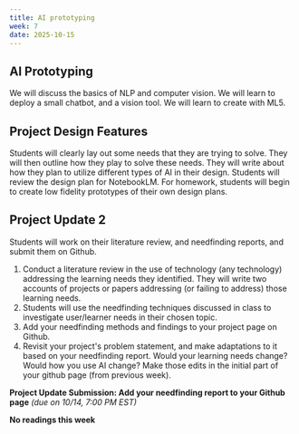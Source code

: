 ```yaml
---
title: AI prototyping 
week: 7
date: 2025-10-15
---
```


## AI Prototyping 
We will discuss the basics of NLP and computer vision. We will learn to deploy a small chatbot, and a vision tool. We will learn to create with ML5. 


## Project Design Features
Students will clearly lay out some needs that they are trying to solve. They will then outline how they play to solve these needs. They will write about how they plan to utilize different types of AI in their design. Students will review the design plan for NotebookLM. For homework, students will begin to create low fidelity prototypes of their own design plans.  

## Project Update 2
Students will work on their literature review, and needfinding reports, and submit them on Github. 

1.  Conduct a literature review in the use of technology (any technology) addressing the learning needs they identified. They will write two accounts of projects or papers addressing (or failing to address) those learning needs. 
1.  Students will use the needfinding techniques discussed in class to investigate user/learner needs in their chosen topic. 
1.  Add your needfinding methods and findings to your project page on Github. 
1.  Revisit your project's problem statement, and make adaptations to it based on your needfinding report. Would your learning needs change? Would how you use AI change? Make those edits in the initial part of your github page (from previous week).


**Project Update Submission: Add your needfinding report to your Github page** *(due on 10/14, 7:00 PM EST)*

**No readings this week**

